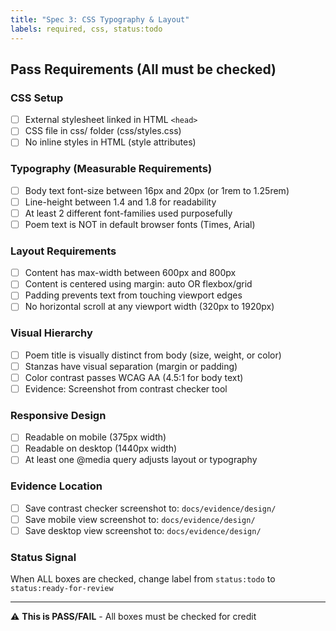 ```yaml
---
title: "Spec 3: CSS Typography & Layout"
labels: required, css, status:todo
---
```


## Pass Requirements (All must be checked)

### CSS Setup
- [ ] External stylesheet linked in HTML `<head>`
- [ ] CSS file in css/ folder (css/styles.css)
- [ ] No inline styles in HTML (style attributes)

### Typography (Measurable Requirements)
- [ ] Body text font-size between 16px and 20px (or 1rem to 1.25rem)
- [ ] Line-height between 1.4 and 1.8 for readability
- [ ] At least 2 different font-families used purposefully
- [ ] Poem text is NOT in default browser fonts (Times, Arial)

### Layout Requirements  
- [ ] Content has max-width between 600px and 800px
- [ ] Content is centered using margin: auto OR flexbox/grid
- [ ] Padding prevents text from touching viewport edges
- [ ] No horizontal scroll at any viewport width (320px to 1920px)

### Visual Hierarchy
- [ ] Poem title is visually distinct from body (size, weight, or color)
- [ ] Stanzas have visual separation (margin or padding)
- [ ] Color contrast passes WCAG AA (4.5:1 for body text)
- [ ] Evidence: Screenshot from contrast checker tool

### Responsive Design
- [ ] Readable on mobile (375px width)
- [ ] Readable on desktop (1440px width)  
- [ ] At least one @media query adjusts layout or typography

### Evidence Location
- [ ] Save contrast checker screenshot to: `docs/evidence/design/`
- [ ] Save mobile view screenshot to: `docs/evidence/design/`
- [ ] Save desktop view screenshot to: `docs/evidence/design/`

### Status Signal
When ALL boxes are checked, change label from `status:todo` to `status:ready-for-review`

---
⚠️ **This is PASS/FAIL** - All boxes must be checked for credit
